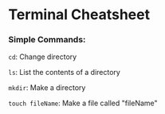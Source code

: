 # Terminal Cheatsheet

### Simple Commands:

`cd`: Change directory

`ls`: List the contents of a directory

`mkdir`: Make a directory

`touch fileName`: Make a file called "fileName"